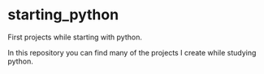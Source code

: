# starting_python

First projects while starting with python.

In this repository you can find many of the projects I create while studying python.
